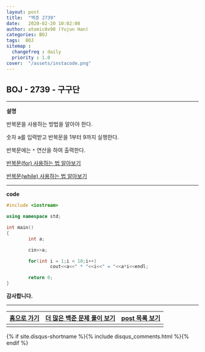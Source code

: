 ```yaml
---
layout: post
title:  "백준 2739"
date:   2020-02-20 10:02:00
author: atomic0x90 (Yujun Han)
categories: BOJ
tags:  BOJ
sitemap :
  changefreq : daily
  priority : 1.0
cover:  "/assets/instacode.png"
---
```


## BOJ - 2739 - 구구단

---

**설명**

반복문을 사용하는 방법을 알아야 한다.

숫자 a를 입력받고 반복문을 1부터 9까지 실행한다.

반복문에는 `*` 연산을 하여 출력한다.

[반복문(for) 사용하는 법 알아보기][10]

[반복문(while) 사용하는 법 알아보기][11]


---

**code**
```cpp
#include <iostream>

using namespace std;

int main()
{
        int a;

        cin>>a;

        for(int i = 1;i < 10;i++)
                cout<<a<<" * "<<i<<" = "<<a*i<<endl;

        return 0;
}
```



**감사합니다.**

---

[홈으로 가기][01]       |[더 많은 백준 문제 풀이 보기][00]      |[post 목록 보기][02]
:------:                |:------:                               |:------:
                        |                                       |

[00]: https://atomic0x90.github.io/posts/#BOJ "Beakjoon post"
[01]: https://atomic0x90.github.io/ "home"
[02]: https://atomic0x90.github.io/posts/ "posts"

[10]: https://atomic0x90.github.io/c++/2020/02/19/c++-for.html "C++ for 사용법"
[11]: https://atomic0x90.github.io/c++/2020/02/20/c++-while.html "C++ while 사용법"

{% if site.disqus-shortname %}{% include disqus_comments.html %}{% endif %}



